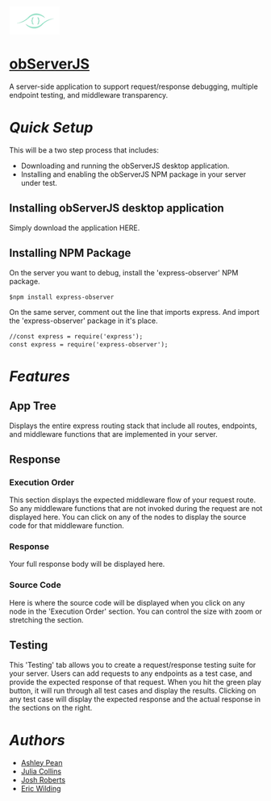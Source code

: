 ![](https://github.com/oslabs-beta/obServerJS/blob/main/app/src/img/logo.png)
# [obServerJS](www.observerjs.com)
A server-side application to support request/response debugging, multiple endpoint testing, and middleware transparency.

# ***Quick Setup***
This will be a two step process that includes:

- Downloading and running the obServerJS desktop application.
- Installing and enabling the obServerJS NPM package in your server under test.

## Installing obServerJS desktop application

Simply download the application HERE.

## Installing NPM Package
On the server you want to debug, install the 'express-observer' NPM package.

    $npm install express-observer

On the same server, comment out the line that imports express.
And import the 'express-observer' package in it's place.

    //const express = require('express');
    const express = require('express-observer');

# ***Features***

## App Tree
Displays the entire express routing stack that include all routes, endpoints, and middleware functions that are implemented in your server.

## Response

### Execution Order
This section displays the expected middleware flow of your request route. So any middleware functions that are not invoked during the request are not displayed here.
You can click on any of the nodes to display the source code for that middleware function.

### Response
Your full response body will be displayed here.

### Source Code
Here is where the source code will be displayed when you click on any node in the 'Execution Order' section. You can control the size with zoom or stretching the section.

## Testing
This 'Testing' tab allows you to create a request/response testing suite for your server. Users can add requests to any endpoints as a test case, and provide the expected response of that request. 
When you hit the green play button, it will run through all test cases and display the results.
Clicking on any test case will display the expected response and the actual response in the sections on the right.

# ***Authors***
* [Ashley Pean](https://github.com/ashleypean)
* [Julia Collins](https://github.com/alderAcres)
* [Josh Roberts](https://github.com/quantumspot)
* [Eric Wilding](https://github.com/e-wilding)
